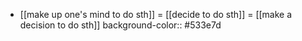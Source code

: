 - [[make up one's mind to do sth]] = [[decide to do sth]] = [[make a decision to do sth]]
  background-color:: #533e7d